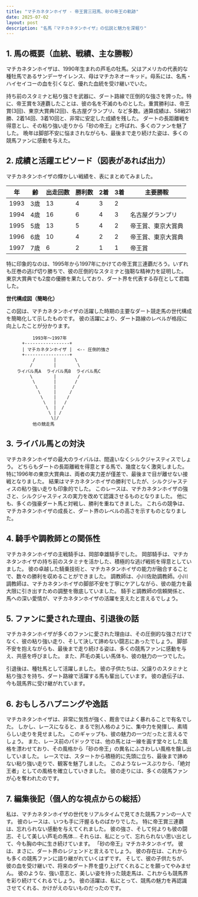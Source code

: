 ```yaml
---
title: "マチカネタンホイザ - 帝王賞三冠馬、砂の帝王の軌跡"
date: 2025-07-02
layout: post
description: "名馬『マチカネタンホイザ』の伝説と魅力を深堀り"
---
```


## 1. 馬の概要（血統、戦績、主な勝鞍）

マチカネタンホイザは、1990年生まれの芦毛の牡馬。父はアメリカの代表的な種牡馬であるサンデーサイレンス、母はマチカネオーキッド。母系には、名馬・ハイセイコーの血を引くなど、優れた血統を受け継いでいた。

持ち前のスタミナと粘り強さを武器に、ダート路線で圧倒的な強さを誇った。特に、帝王賞を3連覇したことは、彼の名を不滅のものとした。重賞勝利は、帝王賞(3回)、東京大賞典(2回)、名古屋グランプリ、など多数。通算成績は、58戦21勝、2着14回、3着10回と、非常に安定した成績を残した。  ダートの長距離戦を得意とし、その粘り強い走りから「砂の帝王」と呼ばれ、多くのファンを魅了した。  晩年は脚部不安に悩まされながらも、最後まで走り続けた姿は、多くの競馬ファンに感動を与えた。


## 2. 成績と活躍エピソード（図表があれば出力）

マチカネタンホイザの輝かしい戦績を、表にまとめてみました。

| 年 | 齢 | 出走回数 | 勝利数 | 2着 | 3着 | 主要勝鞍 |
|---|---|---|---|---|---|---|
| 1993 | 3歳 | 13 | 4 | 3 | 2 |  |
| 1994 | 4歳 | 16 | 6 | 4 | 3 | 名古屋グランプリ |
| 1995 | 5歳 | 13 | 5 | 4 | 2 | 帝王賞、東京大賞典 |
| 1996 | 6歳 | 10 | 4 | 2 | 2 | 帝王賞、東京大賞典 |
| 1997 | 7歳 | 6 | 2 | 1 | 1 | 帝王賞 |


特に印象的なのは、1995年から1997年にかけての帝王賞三連覇だろう。いずれも圧巻の逃げ切り勝ちで、彼の圧倒的なスタミナと強靭な精神力を証明した。  東京大賞典でも2度の優勝を果たしており、ダート界を代表する存在として君臨した。

**世代構成図（簡略化）**

この図は、マチカネタンホイザの活躍した時期の主要なダート競走馬の世代構成を簡略化して示したものです。  彼の活躍により、ダート路線のレベルが格段に向上したことが分かります。

```
          1993年～1997年
      +-----------------+
      | マチカネタンホイザ |  <-- 圧倒的強さ
      +-----------------+
          /       |       \
         /        |        \
    ライバル馬A  ライバル馬B  ライバル馬C
         \        |        /
          \       |       /
           \      |      /
            \     |     /
             \    |    /
              \   |   /
               \  |  /
                \ | /
                 \|/
          他の競走馬
```


## 3. ライバル馬との対決

マチカネタンホイザの最大のライバルは、間違いなくシルクジャスティスでしょう。  どちらもダートの長距離戦を得意とする馬で、幾度となく激突しました。  特に1996年の東京大賞典は、両者の実力差が僅差で、最後まで目が離せない接戦となりました。  結果はマチカネタンホイザの勝利でしたが、シルクジャスティスの粘り強い走りも印象的でした。  このレースは、マチカネタンホイザの強さと、シルクジャスティスの実力を改めて認識させるものとなりました。  他にも、多くの強豪ダート馬と対戦し、勝利を重ねてきました。  これらの競争は、マチカネタンホイザの成長と、ダート界のレベルの高さを示すものとなりました。


## 4. 騎手や調教師との関係性

マチカネタンホイザの主戦騎手は、岡部幸雄騎手でした。  岡部騎手は、マチカネタンホイザの持ち前のスタミナを活かした、積極的な逃げ戦術を得意としていました。  彼の卓越した騎乗技術と、マチカネタンホイザの能力が融合することで、数々の勝利を収めることができました。  調教師は、小川佐助調教師。小川調教師は、マチカネタンホイザの脚部不安を丁寧にケアしながら、彼の能力を最大限に引き出すための調整を徹底していました。  騎手と調教師の信頼関係と、馬への深い愛情が、マチカネタンホイザの活躍を支えたと言えるでしょう。


## 5. ファンに愛された理由、引退後の話

マチカネタンホイザが多くのファンに愛された理由は、その圧倒的な強さだけでなく、彼の粘り強い走り、そして決して諦めない闘志にあったでしょう。  脚部不安を抱えながらも、最後まで走り続ける姿は、多くの競馬ファンに感動を与え、共感を呼びました。  また、芦毛の美しい馬体も、彼の魅力の一つでした。

引退後は、種牡馬として活躍しました。  彼の子供たちは、父譲りのスタミナと粘り強さを持ち、ダート路線で活躍する馬も輩出しています。  彼の遺伝子は、今も競馬界に受け継がれています。


## 6. おもしろハプニングや逸話

マチカネタンホイザは、非常に気性が強く、厩舎ではよく暴れることで有名でした。  しかし、レースになると、まるで別人格のように、集中力を発揮し、素晴らしい走りを見せました。  このギャップも、彼の魅力の一つだったと言えるでしょう。  また、レース前のパドックでは、他の馬とは一線を画す堂々とした風格を漂わせており、その風格から「砂の帝王」の異名にふさわしい風格を醸し出していました。  レースでは、スタートから積極的に先頭に立ち、最後まで諦めない粘り強い走りで、観客を魅了しました。  このようなレースぶりから、「絶対王者」としての風格を確立していきました。  彼の走りには、多くの競馬ファンが心を奪われたのです。


## 7. 編集後記（個人的な視点からの総括）

私は、マチカネタンホイザの世代をリアルタイムで見てきた競馬ファンの一人です。  彼のレースは、いつも手に汗握るものばかりでした。  特に帝王賞三連覇は、忘れられない感動を与えてくれました。  彼の強さ、そして何よりも彼の闘志、そして美しい芦毛の馬体…  それらは、私にとって、忘れられない思い出として、今も胸の中に生き続けています。  「砂の帝王」マチカネタンホイザ。  彼は、まさに、ダート界のレジェンドと言えるでしょう。  彼の存在は、これからも多くの競馬ファンに語り継がれていくはずです。  そして、彼の子供たちが、彼の血を受け継いで、将来のダート界を盛り上げてくれることを願ってやみません。  彼のような、強い意志と、美しい姿を持った競走馬は、これからも競馬界を彩り続けてくれるでしょう。  彼の活躍は、私にとって、競馬の魅力を再認識させてくれる、かけがえのないものだったのです。
